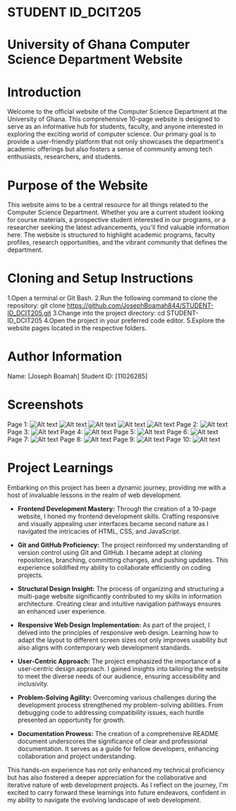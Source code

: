 # STUDENT ID_DCIT205

# University of Ghana Computer Science Department Website

# Introduction
Welcome to the official website of the Computer Science Department at the University of Ghana. This comprehensive 10-page website is designed to serve as an informative hub for students, faculty, and anyone interested in exploring the exciting world of computer science. Our primary goal is to provide a user-friendly platform that not only showcases the department's academic offerings but also fosters a sense of community among tech enthusiasts, researchers, and students.

# Purpose of the Website
This website aims to be a central resource for all things related to the Computer Science Department. Whether you are a current student looking for course materials, a prospective student interested in our programs, or a researcher seeking the latest advancements, you'll find valuable information here. The website is structured to highlight academic programs, faculty profiles, research opportunities, and the vibrant community that defines the department.

# Cloning and Setup Instructions
1.Open a terminal or Git Bash.
2.Run the following command to clone the repository: git clone https://github.com/JosephBoamah844/STUDENT-ID_DCIT205.git
3.Change into the project directory: cd STUDENT-ID_DCIT205
4.Open the project in your preferred code editor.
5.Explore the website pages located in the respective folders.

# Author Information
Name: [Joseph Boamah]
Student ID: [11026285]

# Screenshots
Page 1: ![Alt text](image.png)  ![Alt text](image-1.png) ![Alt text](image-3.png) ![Alt text](image-2.png) ![Alt text](image-4.png)
Page 2: ![Alt text](image-5.png)
Page 3: ![Alt text](image-6.png)
Page 4: ![Alt text](image-7.png)
Page 5: ![Alt text](image-8.png)
Page 6: ![Alt text](image-9.png)
Page 7: ![Alt text](image-10.png)
Page 8: ![Alt text](image-12.png)
Page 9: ![Alt text](image-13.png)
Page 10: ![Alt text](image-14.png)

# Project Learnings

Embarking on this project has been a dynamic journey, providing me with a host of invaluable lessons in the realm of web development. 

- **Frontend Development Mastery:** Through the creation of a 10-page website, I honed my frontend development skills. Crafting responsive and visually appealing user interfaces became second nature as I navigated the intricacies of HTML, CSS, and JavaScript.

- **Git and GitHub Proficiency:** The project reinforced my understanding of version control using Git and GitHub. I became adept at cloning repositories, branching, committing changes, and pushing updates. This experience solidified my ability to collaborate efficiently on coding projects.

- **Structural Design Insight:** The process of organizing and structuring a multi-page website significantly contributed to my skills in information architecture. Creating clear and intuitive navigation pathways ensures an enhanced user experience.

- **Responsive Web Design Implementation:** As part of the project, I delved into the principles of responsive web design. Learning how to adapt the layout to different screen sizes not only improves usability but also aligns with contemporary web development standards.

- **User-Centric Approach:** The project emphasized the importance of a user-centric design approach. I gained insights into tailoring the website to meet the diverse needs of our audience, ensuring accessibility and inclusivity.

- **Problem-Solving Agility:** Overcoming various challenges during the development process strengthened my problem-solving abilities. From debugging code to addressing compatibility issues, each hurdle presented an opportunity for growth.

- **Documentation Prowess:** The creation of a comprehensive README document underscores the significance of clear and professional documentation. It serves as a guide for fellow developers, enhancing collaboration and project understanding.

This hands-on experience has not only enhanced my technical proficiency but has also fostered a deeper appreciation for the collaborative and iterative nature of web development projects. As I reflect on the journey, I'm excited to carry forward these learnings into future endeavors, confident in my ability to navigate the evolving landscape of web development.

